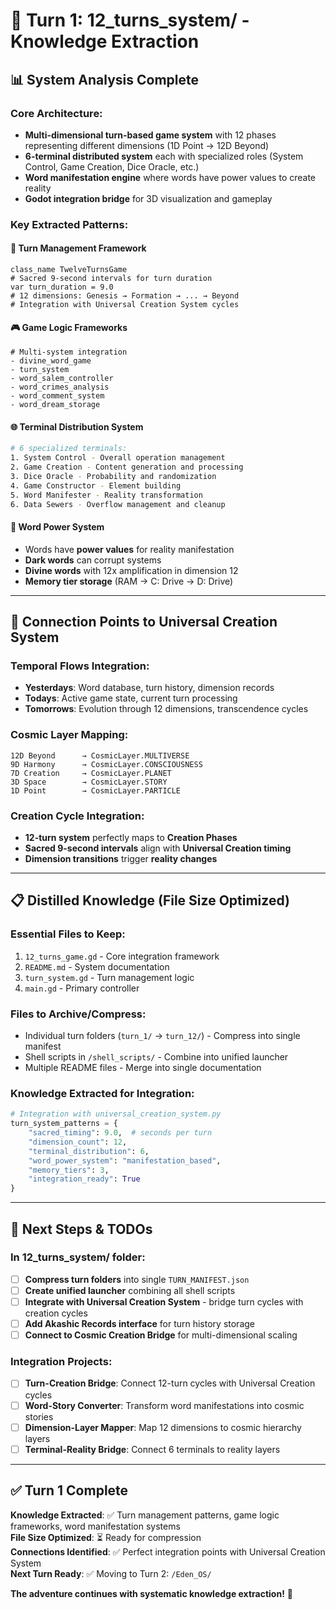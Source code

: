 # 🎯 Turn 1: 12_turns_system/ - Knowledge Extraction

## 📊 **System Analysis Complete**

### **Core Architecture:**
- **Multi-dimensional turn-based game system** with 12 phases representing different dimensions (1D Point → 12D Beyond)
- **6-terminal distributed system** each with specialized roles (System Control, Game Creation, Dice Oracle, etc.)
- **Word manifestation engine** where words have power values to create reality
- **Godot integration bridge** for 3D visualization and gameplay

### **Key Extracted Patterns:**

#### 🔄 **Turn Management Framework**
```gdscript
class_name TwelveTurnsGame
# Sacred 9-second intervals for turn duration
var turn_duration = 9.0
# 12 dimensions: Genesis → Formation → ... → Beyond
# Integration with Universal Creation System cycles
```

#### 🎮 **Game Logic Frameworks**  
```gdscript
# Multi-system integration
- divine_word_game
- turn_system  
- word_salem_controller
- word_crimes_analysis
- word_comment_system
- word_dream_storage
```

#### 🌐 **Terminal Distribution System**
```bash
# 6 specialized terminals:
1. System Control - Overall operation management
2. Game Creation - Content generation and processing  
3. Dice Oracle - Probability and randomization
4. Game Constructor - Element building
5. Word Manifester - Reality transformation
6. Data Sewers - Overflow management and cleanup
```

#### 💎 **Word Power System**
- Words have **power values** for reality manifestation
- **Dark words** can corrupt systems
- **Divine words** with 12x amplification in dimension 12
- **Memory tier storage** (RAM → C: Drive → D: Drive)

---

## 🎯 **Connection Points to Universal Creation System**

### **Temporal Flows Integration:**
- **Yesterdays**: Word database, turn history, dimension records
- **Todays**: Active game state, current turn processing  
- **Tomorrows**: Evolution through 12 dimensions, transcendence cycles

### **Cosmic Layer Mapping:**
```
12D Beyond      → CosmicLayer.MULTIVERSE
9D Harmony      → CosmicLayer.CONSCIOUSNESS  
7D Creation     → CosmicLayer.PLANET
3D Space        → CosmicLayer.STORY
1D Point        → CosmicLayer.PARTICLE
```

### **Creation Cycle Integration:**
- **12-turn system** perfectly maps to **Creation Phases**
- **Sacred 9-second intervals** align with **Universal Creation timing**
- **Dimension transitions** trigger **reality changes**

---

## 📋 **Distilled Knowledge (File Size Optimized)**

### **Essential Files to Keep:**
1. `12_turns_game.gd` - Core integration framework
2. `README.md` - System documentation
3. `turn_system.gd` - Turn management logic
4. `main.gd` - Primary controller

### **Files to Archive/Compress:**
- Individual turn folders (`turn_1/` → `turn_12/`) - Compress into single manifest
- Shell scripts in `/shell_scripts/` - Combine into unified launcher
- Multiple README files - Merge into single documentation

### **Knowledge Extracted for Integration:**
```python
# Integration with universal_creation_system.py
turn_system_patterns = {
    "sacred_timing": 9.0,  # seconds per turn
    "dimension_count": 12,
    "terminal_distribution": 6,
    "word_power_system": "manifestation_based",
    "memory_tiers": 3,
    "integration_ready": True
}
```

---

## 🚀 **Next Steps & TODOs**

### **In 12_turns_system/ folder:**
- [ ] **Compress turn folders** into single `TURN_MANIFEST.json`
- [ ] **Create unified launcher** combining all shell scripts
- [ ] **Integrate with Universal Creation System** - bridge turn cycles with creation cycles
- [ ] **Add Akashic Records interface** for turn history storage
- [ ] **Connect to Cosmic Creation Bridge** for multi-dimensional scaling

### **Integration Projects:**
- [ ] **Turn-Creation Bridge**: Connect 12-turn cycles with Universal Creation cycles
- [ ] **Word-Story Converter**: Transform word manifestations into cosmic stories
- [ ] **Dimension-Layer Mapper**: Map 12 dimensions to cosmic hierarchy layers
- [ ] **Terminal-Reality Bridge**: Connect 6 terminals to reality layers

---

## ✅ **Turn 1 Complete**

**Knowledge Extracted**: ✅ Turn management patterns, game logic frameworks, word manifestation systems  
**File Size Optimized**: ⏳ Ready for compression  
**Connections Identified**: ✅ Perfect integration points with Universal Creation System  
**Next Turn Ready**: ✅ Moving to Turn 2: `/Eden_OS/`

**The adventure continues with systematic knowledge extraction!** 🌟